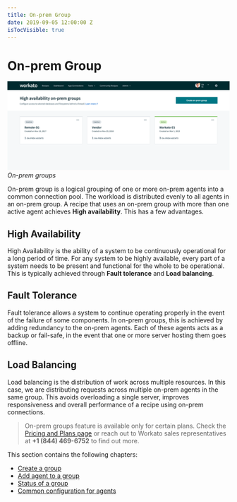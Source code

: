 ```yaml
---
title: On-prem Group
date: 2019-09-05 12:00:00 Z
isTocVisible: true
---
```


# On-prem Group

![On-prem groups](/assets/images/on-prem/on-prem-groups.png)
*On-prem groups*

On-prem group is a logical grouping of one or more on-prem agents into a common connection pool. The workload is distributed evenly to all agents in an on-prem group. A recipe that uses an on-prem group with more than one active agent achieves **High availability**. This has a few advantages.

## High Availability
High Availability is the ability of a system to be continuously operational for a long period of time. For any system to be highly available, every part of a system needs to be present and functional for the whole to be operational. This is typically achieved through **Fault tolerance** and **Load balancing**.

## Fault Tolerance
Fault tolerance allows a system to continue operating properly in the event of the failure of some components. In on-prem groups, this is achieved by adding redundancy to the on-prem agents. Each of these agents acts as a backup or fail-safe, in the event that one or more server hosting them goes offline.

## Load Balancing
Load balancing is the distribution of work across multiple resources. In this case, we are distributing requests across multiple on-prem agents in the same group. This avoids overloading a single server, improves responsiveness and overall performance of a recipe using on-prem connections.

> On-prem groups feature is available only for certain plans. Check the [Pricing and Plans page](https://www.workato.com/pricing?audience=general) or reach out to Workato sales representatives at **+1 (844) 469-6752** to find out more.

This section contains the following chapters:
* [Create a group](/on-prem/groups/create-group.md)
* [Add agent to a group](/on-prem/groups/add-agent.md)
* [Status of a group](/on-prem/groups/group-status.md)
* [Common configuration for agents](/on-prem/groups/common-config.md)
